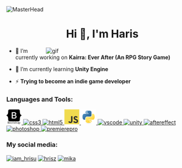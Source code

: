 ![MasterHead](https://i.ibb.co/WVXBVJk/masterhead.png)
<h1 align="center">Hi 👋, I'm Haris</h1>
<img align="right" alt="gif" width="400" src="https://i.pinimg.com/originals/e1/85/18/e18518c6d24257c6fb02e3c95a862d85.gif">

- 🔭 I’m currently working on **Kairra: Ever After (An RPG Story Game)**

- 🌱 I’m currently learning **Unity Engine**

- ⚡ **Trying to become an indie game developer**

<h3 align="left">Languages and Tools:</h3>
<p align="left"> <a href="https://getbootstrap.com" target="_blank" rel="noreferrer"> <img src="https://raw.githubusercontent.com/devicons/devicon/master/icons/bootstrap/bootstrap-plain-wordmark.svg" alt="bootstrap" width="40" height="40"/> </a> <a href="https://www.w3schools.com/css/" target="_blank" rel="noreferrer"> <img src="https://upload.wikimedia.org/wikipedia/commons/thumb/6/62/CSS3_logo.svg/800px-CSS3_logo.svg.png" alt="css3" width="40" height="40"/> </a> <a href="https://www.w3.org/html" target="_blank" rel="noreferrer"> <img src="https://upload.wikimedia.org/wikipedia/commons/thumb/3/38/HTML5_Badge.svg/1024px-HTML5_Badge.svg.png" alt="html5" width="40" height="40"/> </a> <a href="https://developer.mozilla.org/en-US/docs/Web/JavaScript" target="_blank" rel="noreferrer"> <img src="https://raw.githubusercontent.com/devicons/devicon/master/icons/javascript/javascript-original.svg" alt="javascript" width="40" height="40"/> </a> <a href="https://www.python.org" target="_blank" rel="noreferrer"> <img src="https://raw.githubusercontent.com/devicons/devicon/master/icons/python/python-original.svg" alt="python" width="40" height="40"/> </a> <a href="https://code.visualstudio.com" target="_blank" rel="noreferrer"> <img src="https://upload.wikimedia.org/wikipedia/commons/thumb/9/9a/Visual_Studio_Code_1.35_icon.svg/2048px-Visual_Studio_Code_1.35_icon.svg.png" alt="vscode" width="40" height="40"/> </a> <a href="https://unity.com/" target="_blank" rel="noreferrer"> <img src="https://cdn.freebiesupply.com/logos/large/2x/unity-69-logo-png-transparent.png" alt="unity" width="40" height="40"/> </a> <a href="https://www.adobe.com/id_id/products/aftereffects.html" target="_blank" rel="noreferrer"> <img src="https://upload.wikimedia.org/wikipedia/commons/thumb/c/cb/Adobe_After_Effects_CC_icon.svg/2101px-Adobe_After_Effects_CC_icon.svg.png" alt="aftereffect" width="40" height="40"/> </a> <a href="https://www.photoshop.com/en" target="_blank" rel="noreferrer"> <img src="https://upload.wikimedia.org/wikipedia/commons/thumb/a/af/Adobe_Photoshop_CC_icon.svg/1200px-Adobe_Photoshop_CC_icon.svg.png" alt="photoshop" width="40" height="40"/> </a> <a href="https://www.adobe.com/id_id/products/premiere.html" target="_blank" rel="noreferrer"> <img src="https://upload.wikimedia.org/wikipedia/commons/thumb/4/40/Adobe_Premiere_Pro_CC_icon.svg/2101px-Adobe_Premiere_Pro_CC_icon.svg.png" alt="premierepro" width="40" height="40"/> </a> </p>

<h3 align="left">My social media:</h3>
<p align="left">
<a href="https://instagram.com/mikazuumi" target="blank"><img align="center" src="https://upload.wikimedia.org/wikipedia/commons/thumb/e/e7/Instagram_logo_2016.svg/2048px-Instagram_logo_2016.svg.png" alt="iam_hrisu" height="26" width="26" /></a>
<a href="https://www.youtube.com/c/hrisz" target="blank"><img align="center" src="https://www.freepnglogos.com/uploads/youtube-play-red-logo-png-transparent-background-6.png" alt="hrisz" height="24" width="31" /></a>
<a href="https://www.pixiv.net/en/users/87968002" target="blank"><img align="center" src="https://images-wixmp-ed30a86b8c4ca887773594c2.wixmp.com/f/80bda55e-e860-4969-8f37-9e9d51e43927/d8zog8c-096eea14-5aef-4e40-a154-dafbbc2886ba.png?token=eyJ0eXAiOiJKV1QiLCJhbGciOiJIUzI1NiJ9.eyJzdWIiOiJ1cm46YXBwOjdlMGQxODg5ODIyNjQzNzNhNWYwZDQxNWVhMGQyNmUwIiwiaXNzIjoidXJuOmFwcDo3ZTBkMTg4OTgyMjY0MzczYTVmMGQ0MTVlYTBkMjZlMCIsIm9iaiI6W1t7InBhdGgiOiJcL2ZcLzgwYmRhNTVlLWU4NjAtNDk2OS04ZjM3LTllOWQ1MWU0MzkyN1wvZDh6b2c4Yy0wOTZlZWExNC01YWVmLTRlNDAtYTE1NC1kYWZiYmMyODg2YmEucG5nIn1dXSwiYXVkIjpbInVybjpzZXJ2aWNlOmZpbGUuZG93bmxvYWQiXX0.4VZ6ddnVkwX3E35TsJqtaHPBlANMSrmagGfNsqRA1mo" alt="mika" height="28" width="26" /></a>
</p>
